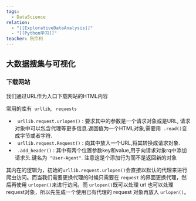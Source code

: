 ```yaml
---
tags:
  - DataScience
relation:
  - "[[ExplorativeDataAnalysis]]"
  - "[[Python学习]]"
teacher: 阮宗利
---
```

## 大数据搜集与可视化

### 下载网站

我们通过URL作为入口下载网站的HTML内容

常用的库有` urllib`, ` requests`

- ` urllib.request.urlopen()` : 要求其中的参数是一个请求对象或是URL, 请求对象中可以包含代理等更多信息.返回值为一个HTML对象,需要用` .read()`变成字节或者字符.
- ` urllib.request.Request()` : 向其中放入一个URL,将其转换成请求对象.
- ` .add_header()` : 其中有两个位置参数key和value,用于向请求对象rq中添加请求头.键名为` "User-Agent"`. 注意这是个添加行为而不是返回新的对象

其内在的逻辑为，初始的`urllib.request.urlopen()`会直接以默认的代理来进行爬虫访问。而当我们需要更换代理的时候只需要在 `request` 的界面更换代理，然后再使用 `urlopen()`来进行访问。而 `urlopen()`既可以处理 url 也可以处理 request对象，所以先生成一个使用已有代理的 request 对象再放入 `urlopen()`。
